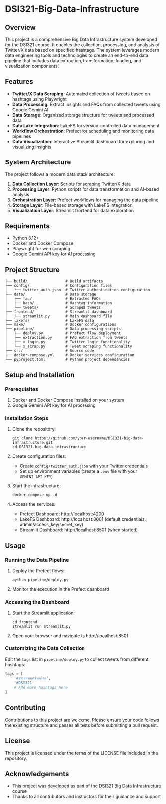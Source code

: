 # DSI321-Big-Data-Infrastructure

## Overview
This project is a comprehensive Big Data Infrastructure system developed for the DSI321 course. It enables the collection, processing, and analysis of Twitter/X data based on specified hashtags. The system leverages modern data engineering tools and technologies to create an end-to-end data pipeline that includes data extraction, transformation, loading, and visualization components.

## Features
- **Twitter/X Data Scraping**: Automated collection of tweets based on hashtags using Playwright
- **Data Processing**: Extract insights and FAQs from collected tweets using Google Gemini AI
- **Data Storage**: Organized storage structure for tweets and processed data
- **Data Lake Integration**: LakeFS for version-controlled data management
- **Workflow Orchestration**: Prefect for scheduling and monitoring data pipelines
- **Data Visualization**: Interactive Streamlit dashboard for exploring and visualizing insights

## System Architecture

The project follows a modern data stack architecture:
1. **Data Collection Layer**: Scripts for scraping Twitter/X data
2. **Processing Layer**: Python scripts for data transformation and AI-based analysis
3. **Orchestration Layer**: Prefect workflows for managing the data pipeline
4. **Storage Layer**: File-based storage with LakeFS integration
5. **Visualization Layer**: Streamlit frontend for data exploration

## Requirements
- Python 3.12+
- Docker and Docker Compose
- Playwright for web scraping
- Google Gemini API key for AI processing

## Project Structure
```
├── build/                 # Build artifacts
├── config/                # Configuration files
│   └── twitter_auth.json  # Twitter authentication configuration
├── data/                  # Data storage
│   ├── faq/               # Extracted FAQs
│   ├── hash/              # Hashtag information
│   └── tweets/            # Scraped tweets
├── frontend/              # Streamlit dashboard
│   └── streamlit.py       # Main dashboard file
├── lakefs/                # LakeFS data
├── make/                  # Docker configurations
├── pipeline/              # Data processing scripts
│   ├── deploy.py          # Prefect flow deployment
│   ├── extraction.py      # FAQ extraction from tweets
│   ├── x_login.py         # Twitter login functionality
│   └── x_scrap.py         # Tweet scraping functionality
├── src/                   # Source code
├── docker-compose.yml     # Docker services configuration
└── pyproject.toml         # Python project dependencies
```

## Setup and Installation

### Prerequisites
1. Docker and Docker Compose installed on your system
2. Google Gemini API key for AI processing

### Installation Steps
1. Clone the repository:
   ```
   git clone https://github.com/your-username/DSI321-big-data-infrastructure.git
   cd DSI321-big-data-infrastructure
   ```

2. Create configuration files:
   - Create `config/twitter_auth.json` with your Twitter credentials
   - Set up environment variables (create a `.env` file with your `GEMINI_API_KEY`)

3. Start the infrastructure:
   ```
   docker-compose up -d
   ```

4. Access the services:
   - Prefect Dashboard: http://localhost:4200
   - LakeFS Dashboard: http://localhost:8001 (default credentials: admin/access_key/secret_key)
   - Streamlit Dashboard: http://localhost:8501 (when started)

## Usage

### Running the Data Pipeline
1. Deploy the Prefect flows:
   ```
   python pipeline/deploy.py
   ```

2. Monitor the execution in the Prefect dashboard

### Accessing the Dashboard
1. Start the Streamlit application:
   ```
   cd frontend
   streamlit run streamlit.py
   ```

2. Open your browser and navigate to http://localhost:8501

### Customizing the Data Collection
Edit the `tags` list in `pipeline/deploy.py` to collect tweets from different hashtags:
```python
tags = [
    '#ธรรมศาสตร์ช้างเผือก',
    '#DSI321'
    # Add more hashtags here
]
```

## Contributing
Contributions to this project are welcome. Please ensure your code follows the existing structure and passes all tests before submitting a pull request.

## License
This project is licensed under the terms of the LICENSE file included in the repository.

## Acknowledgements
- This project was developed as part of the DSI321 Big Data Infrastructure course
- Thanks to all contributors and instructors for their guidance and support